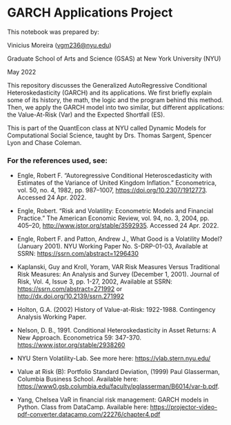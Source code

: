 # GARCH Applications Project
This notebook was prepared by:

Vinicius Moreira (vgm236@nyu.edu)

Graduate School of Arts and Science (GSAS) at New York University (NYU)

May 2022

This repository discusses the Generalized AutoRegressive Conditional Heteroskedasticity (GARCH) and its applications. We first briefly explain some of its history, the math, the logic and the program behind this method. Then, we apply the GARCH model into two similar, but different applications: the Value-At-Risk (Var) and the Expected Shortfall (ES).

This is part of the QuantEcon class at NYU called Dynamic Models for Computational Social Science, taught by Drs. Thomas Sargent, Spencer Lyon and Chase Coleman.

### For the references used, see:

- Engle, Robert F. “Autoregressive Conditional Heteroscedasticity with Estimates of the Variance of United Kingdom Inflation.” Econometrica, vol. 50, no. 4, 1982, pp. 987–1007, https://doi.org/10.2307/1912773. Accessed 24 Apr. 2022.

- Engle, Robert. “Risk and Volatility: Econometric Models and Financial Practice.” The American Economic Review, vol. 94, no. 3, 2004, pp. 405–20, http://www.jstor.org/stable/3592935. Accessed 24 Apr. 2022.

- Engle, Robert F. and Patton, Andrew J., What Good is a Volatility Model? (January 2001). NYU Working Paper No. S-DRP-01-03, Available at SSRN: https://ssrn.com/abstract=1296430

- Kaplanski, Guy and Kroll, Yoram, VAR Risk Measures Versus Traditional Risk Measures: An Analysis and Survey (December 1, 2001). Journal of Risk, Vol. 4, Issue 3, pp. 1-27, 2002, Available at SSRN: https://ssrn.com/abstract=271992 or http://dx.doi.org/10.2139/ssrn.271992

- Holton, G.A. (2002) History of Value-at-Risk: 1922-1988. Contingency Analysis Working Paper.

- Nelson, D. B., 1991. Conditional Heteroskedasticity in Asset Returns: A New Approach. Econometrica 59: 347-370. https://www.jstor.org/stable/2938260

- NYU Stern Volatility-Lab. See more here: https://vlab.stern.nyu.edu/

- Value at Risk (B): Portfolio Standard Deviation, (1999) Paul Glasserman, Columbia Business School. Available here: https://www0.gsb.columbia.edu/faculty/pglasserman/B6014/var-b.pdf.

- Yang, Chelsea VaR in financial risk management: GARCH models in Python. Class from DataCamp. Available here: https://projector-video-pdf-converter.datacamp.com/22276/chapter4.pdf
